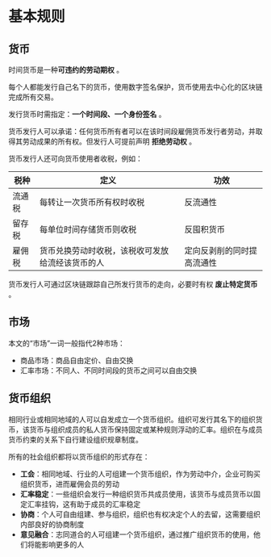# 基本规则
## 货币

时间货币是一种**可违约的劳动期权** 。

每个人都能发行自己名下的货币，使用数字签名保护，货币使用去中心化的区块链完成所有交易。

发行货币时需指定：**一个时间段、一个身份签名** 。

货币发行人可以承诺：任何货币所有者可以在该时间段雇佣货币发行者劳动，并取得其劳动成果的所有权。但发行人可提前声明 **拒绝劳动权** 。

货币发行人还可向货币使用者收税，例如：

|税种|定义|功效|
|---|---|---|
|流通税|每转让一次货币所有权时收税|反流通性|
|留存税|每单位时间存储货币则收税|反囤积货币|
|雇佣税|货币兑换劳动时收税，该税收可发放给流经该货币的人|定向反剥削的同时提高流通性|

货币发行人可通过区块链跟踪自己所发行货币的走向，必要时有权 **废止特定货币** 。

## 市场

本文的“市场”一词一般指代2种市场：

- 商品市场：商品自由定价、自由交换
- 汇率市场：不同人、不同时间段的货币之间可以自由交换

## 货币组织

相同行业或相同地域的人可以自发成立一个货币组织。组织可发行其名下的组织货币，该货币与组织成员的私人货币保持固定或某种规则浮动的汇率。组织在与成员货币约束的关系下自行建设组织规章制度。

所有的社会组织都将以货币组织的形式存在：

- **工会**：相同地域、行业的人可组建一个货币组织，作为劳动中介，企业可购买组织货币，进而雇佣会员的劳动
- **汇率稳定**：一些组织会发行一种组织货币共成员使用，该货币与成员货币以固定汇率挂钩，这有助于成员的汇率稳定
- **协商**：个人可自由组建、参与组织，组织也有权决定个人的去留，这需要组织内部良好的协商制度
- **意见融合**：志同道合的人可组建一个货币组织，通过推广组织货币的使用，他们将能影响更多的人
